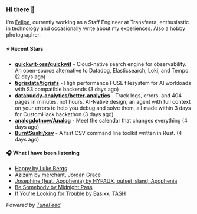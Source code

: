 ### Hi there 👋

I'm [Felipe](https://felipevm.com), currently working as a Staff Engineer at Transfeera, enthusiastic in technology and occasionally write about my experiences. Also a hobby photographer.

#### ⭐ Recent Stars
- **[quickwit-oss/quickwit](https://github.com/quickwit-oss/quickwit)** - Cloud-native search engine for observability. An open-source alternative to Datadog, Elasticsearch, Loki, and Tempo. (2 days ago)
- **[tigrisdata/tigrisfs](https://github.com/tigrisdata/tigrisfs)** - High performance FUSE filesystem for AI workloads with S3 compatible backends (3 days ago)
- **[databuddy-analytics/better-analytics](https://github.com/databuddy-analytics/better-analytics)** - Track logs, errors, and 404 pages in minutes, not hours. AI-Native design, an agent with full context on your errors to help you debug and solve them, all made within 3 days for CustomHack hackathon (3 days ago)
- **[analogdotnow/Analog](https://github.com/analogdotnow/Analog)** - Meet the calendar that changes everything (4 days ago)
- **[BurntSushi/xsv](https://github.com/BurntSushi/xsv)** - A fast CSV command line toolkit written in Rust. (4 days ago)

#### 🎧 What I have been listening
- [Happy by Luke Bergs](https://open.spotify.com/track/0awc5pskXdZmDtZY3I3q9r)
- [Azizam by merchant, Jordan Grace](https://open.spotify.com/track/1lIT2ZiOQetROcnkCRK4pf)
- [Josephine (feat. Apophenia) by HYPAUX, outset island, Apophenia](https://open.spotify.com/track/4Vdg3bigqYqRjyFC0dCq3G)
- [Be Somebody by Midnight Pass](https://open.spotify.com/track/7vaJ4jJfxQVoJOGujY8xOS)
- [If You&#39;re Looking for Trouble by Basixx, TASH](https://open.spotify.com/track/7hmY7jkHkoOOmzHkvVyBUK)

_Powered by [TuneFeed](https://tunefeed.app?ref=github.com)_

